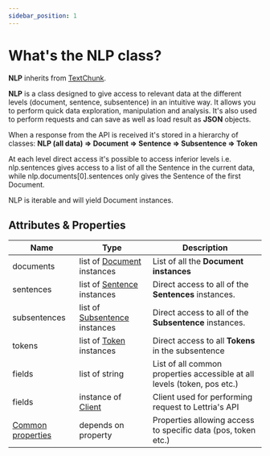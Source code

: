 ```yaml
---
sidebar_position: 1
---
```


# What's the NLP class?

**NLP** inherits from [TextChunk](https://lettria-doc.netlify.app/docs/python-sdk/TextChunk/what-is-textchunk).

**NLP** is a class designed to give access to relevant data at the different levels (document, sentence, subsentence) in an intuitive way. It allows you to perform quick data exploration, manipulation and analysis.
It's also used to perform requests and can save as well as load result as **JSON** objects.

When a response from the API is received it's stored in a hierarchy of classes:
**NLP (all data) => Document => Sentence => Subsentence => Token**

At each level direct access it's possible to access inferior levels  i.e. nlp.sentences gives access to a list of all the Sentence in the current data, while nlp.documents[0].sentences only gives the Sentence of the first Document.

NLP is iterable and will yield Document instances.


## Attributes & Properties

| Name              	| Type                          	| Description                                                              	|
|-------------------	|-------------------------------	|--------------------------------------------------------------------------	|
| documents         	| list of [Document](https://lettria-doc.netlify.app/docs/python-sdk/document-class) instances    	| List of all the **Document instances**                                       	|
| sentences         	| list of [Sentence](https://lettria-doc.netlify.app/docs/python-sdk/sentence-class) instances    	| Direct access to all of the **Sentences** instances.                         	|
| subsentences      	| list of [Subsentence](http://localhost:3000/docs/python-sdk/subsentence-class) instances 	| Direct access to all of the **Subsentence** instances.                       	|
| tokens            	| list of [Token](https://lettria-doc.netlify.app/docs/python-sdk/token-class) instances       	| Direct access to all **Tokens** in the subsentence                            	|
| fields            	| list of string                	| List of all common properties accessible at all levels (token, pos etc.) 	|
| fields            	| instance of [Client](https://lettria-doc.netlify.app/docs/python-sdk/client-class)            	| Client used for performing request to Lettria's API                      	|
| [Common properties](https://lettria-doc.netlify.app/docs/python-sdk/common-properties)	| depends on property           	| Properties allowing access to specific data (pos, token etc.)            	|
